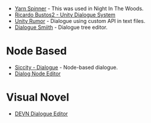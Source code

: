 * [Yarn Spinner](https://github.com/thesecretlab/YarnSpinner) - This was used in Night In The Woods.
* [Ricardo Bustos2 - Unity Dialogue System](https://github.com/RicardoBustos2/UnityDialogueSystem)
* [Unity Rumor](https://github.com/exodrifter/unity-rumor) - Dialogue using custom API in text files.
* [Dialogue Smiith](https://github.com/code51/dialoguesmith) - Dialogue tree editor.
# Node Based
* [Siccity - Dialogue](https://github.com/Siccity/Dialogue) - Node-based dialogue.
* [Dialog Node Editor](https://github.com/alee12131415/Dialog-Node-Editor)

# Visual Novel

* [DEVN Dialogue Editor](https://github.com/DillonHandyside/DEVN-DialogueEditorForVisualNovels)

